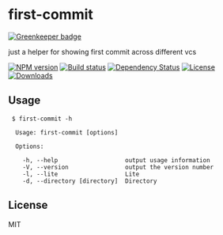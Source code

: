 # first-commit

[![Greenkeeper badge](https://badges.greenkeeper.io/zhuangya/first-commit.svg)](https://greenkeeper.io/)

just a helper for showing first commit across different vcs

[![NPM version][npm-image]][npm-url]
[![Build status][travis-image]][travis-url]
[![Dependency Status][david-image]][david-url]
[![License][license-image]][license-url]
[![Downloads][downloads-image]][downloads-url]


## Usage

```
 $ first-commit -h

  Usage: first-commit [options]

  Options:

    -h, --help                   output usage information
    -V, --version                output the version number
    -l, --lite                   Lite
    -d, --directory [directory]  Directory
```

## License

MIT


[npm-image]: https://img.shields.io/npm/v/first-commit.svg?style=flat-square
[npm-url]: https://npmjs.org/package/first-commit
[travis-image]: https://img.shields.io/travis/zhuangya/first-commit.svg?style=flat-square
[travis-url]: https://travis-ci.org/zhuangya/first-commit
[david-image]: http://img.shields.io/david/zhuangya/first-commit.svg?style=flat-square
[david-url]: https://david-dm.org/zhuangya/first-commit
[license-image]: http://img.shields.io/npm/l/first-commit.svg?style=flat-square
[license-url]: LICENSE
[downloads-image]: http://img.shields.io/npm/dm/first-commit.svg?style=flat-square
[downloads-url]: https://npmjs.org/package/first-commit
